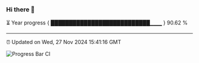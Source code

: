 ### Hi there 👋

⏳ Year progress { ███████████████████████████▁▁▁ } 90.62 %

---

⏰ Updated on Wed, 27 Nov 2024 15:41:16 GMT

![Progress Bar CI](https://github.com/IshwaranRudhara/GIT-ACTION/workflows/Progress%20Bar%20CI/badge.svg)
